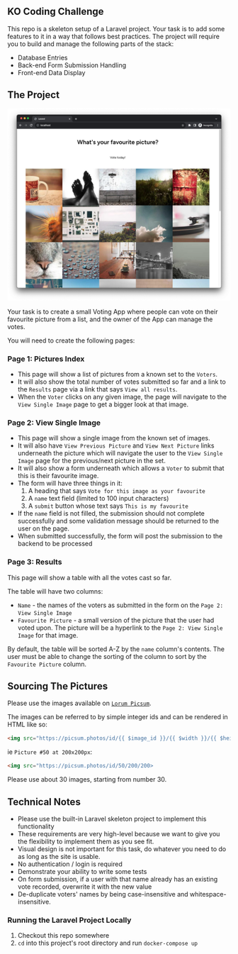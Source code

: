 ## KO Coding Challenge

This repo is a skeleton setup of a Laravel project. Your task is to add some features to it in a way that follows best practices. The project will require
you to build and manage the following parts of the stack:

-   Database Entries
-   Back-end Form Submission Handling
-   Front-end Data Display

## The Project

<img src="screenshot.png">

Your task is to create a small Voting App where people can vote on their favourite picture from a list, and the owner of the App can manage the votes.

You will need to create the following pages:

### Page 1: Pictures Index

-   This page will show a list of pictures from a known set to the `Voters`.
-   It will also show the total number of votes submitted so far and a link to
    the `Results` page via a link that says `View all results`.
-   When the `Voter` clicks on any given image, the page will navigate to the
    `View Single Image` page to get a bigger look at that image.

### Page 2: View Single Image

-   This page will show a single image from the known set of images.
-   It will also have `View Previous Picture` and `View Next Picture` links
    underneath the picture which will navigate the user to the `View Single Image` page for the previous/next picture in the set.
-   It will also show a form underneath which allows a `Voter` to submit that
    this is their favourite image.
-   The form will have three things in it:
    1. A heading that says `Vote for this image as your favourite`
    2. A `name` text field (limited to 100 input characters)
    3. A `submit` button whose text says `This is my favourite`
-   If the `name` field is not filled, the submission should not complete
    successfully and some validation message should be returned to the user on
    the page.
-   When submitted successfully, the form will post the submission to the backend to be processed

### Page 3: Results

This page will show a table with all the votes cast so far.

The table will have two columns:

-   `Name` - the names of the voters as submitted in the form on the
    `Page 2: View Single Image`
-   `Favourite Picture` - a small version of the picture that the user had voted
    upon. The picture will be a hyperlink to the `Page 2: View Single Image` for
    that image.

By default, the table will be sorted A-Z by the `name` column's contents.
The user must be able to change the sorting of the column to sort by the
`Favourite Picture` column.

## Sourcing The Pictures

Please use the images available on [`Lorum Picsum`](https://picsum.photos/images#2).

The images can be referred to by simple integer ids and can be rendered in HTML
like so:

```html
<img src="https://picsum.photos/id/{{ $image_id }}/{{ $width }}/{{ $height }}>
```

ie `Picture #50 at 200x200px`:

```html
<img src="https://picsum.photos/id/50/200/200>
```

Please use about 30 images, starting from number 30.

## Technical Notes

-   Please use the built-in Laravel skeleton project to implement this
    functionality
-   These requirements are very high-level because we want to give you the
    flexibility to implement them as you see fit.
-   Visual design is not important for this task, do whatever you need to do
    as long as the site is usable.
-   No authentication / login is required
-   Demonstrate your ability to write some tests
-   On form submission, if a user with that name already has an existing vote
    recorded, overwrite it with the new value
-   De-duplicate voters' names by being case-insensitive and whitespace-insensitive.

### Running the Laravel Project Locally

1. Checkout this repo somewhere
2. `cd` into this project's root directory and run `docker-compose up`
